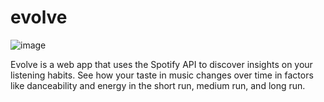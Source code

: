 # evolve

![image](https://user-images.githubusercontent.com/48866979/163332419-f418b407-d530-491f-b364-913620ab7c45.png)

Evolve is a web app that uses the Spotify API to discover insights on your listening habits. See how your taste in music changes over time in factors like danceability and energy in the short run, medium run, and long run.
